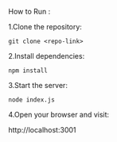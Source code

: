 How to Run :

1.Clone the repository:
```
git clone <repo-link>
```

2.Install dependencies:
```
npm install
```
3.Start the server:
```
node index.js
```
4.Open your browser and visit:

http://localhost:3001
